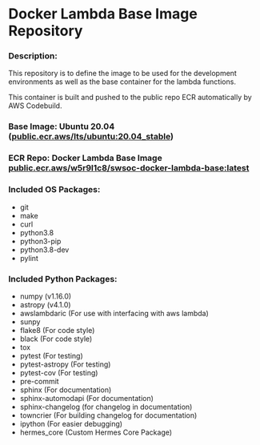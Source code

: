 # Docker Lambda Base Image Repository
<!-- ![aws build status]() -->

### **Description**:
This repository is to define the image to be used for the development environments as well as the base container for the lambda functions. 

This container is built and pushed to the public repo ECR automatically by AWS Codebuild.


### **Base Image**: Ubuntu 20.04 ([public.ecr.aws/lts/ubuntu:20.04_stable](https://gallery.ecr.aws/lts/ubuntu))

### **ECR Repo:** Docker Lambda Base Image [public.ecr.aws/w5r9l1c8/swsoc-docker-lambda-base:latest](https://gallery.ecr.aws/w5r9l1c8/swsoc-docker-lambda-base)

### **Included OS Packages:**
- git
- make
- curl
- python3.8
- python3-pip
- python3.8-dev
- pylint

### **Included Python Packages:**
- numpy (v1.16.0)
- astropy (v4.1.0)
- awslambdaric (For use with interfacing with aws lambda)
- sunpy
- flake8 (For code style)
- black (For code style)
- tox
- pytest (For testing)
- pytest-astropy (For testing)
- pytest-cov (For testing)
- pre-commit
- sphinx (For documentation)
- sphinx-automodapi (For documentation)
- sphinx-changelog (for changelog in documentation)
- towncrier (For building changelog for documentation)
- ipython (For easier debugging)
- hermes_core (Custom Hermes Core Package)




